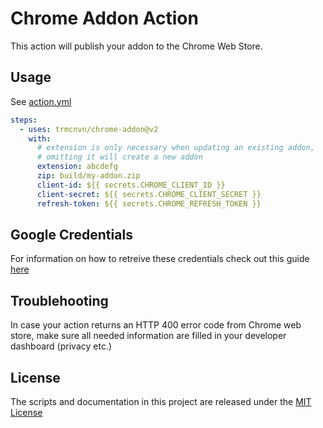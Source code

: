 # Chrome Addon Action

This action will publish your addon to the Chrome Web Store.

## Usage

See [action.yml](action.yml)

```yaml
steps:
  - uses: trmcnvn/chrome-addon@v2
    with:
      # extension is only necessary when updating an existing addon,
      # omitting it will create a new addon
      extension: abcdefg
      zip: build/my-addon.zip
      client-id: ${{ secrets.CHROME_CLIENT_ID }}
      client-secret: ${{ secrets.CHROME_CLIENT_SECRET }}
      refresh-token: ${{ secrets.CHROME_REFRESH_TOKEN }}
```

## Google Credentials

For information on how to retreive these credentials check out this guide [here](https://github.com/DrewML/chrome-webstore-upload/blob/master/How%20to%20generate%20Google%20API%20keys.md)

## Troublehooting
In case your action returns an HTTP 400 error code from Chrome web store, make sure all needed information are filled in your developer dashboard (privacy etc.)

## License

The scripts and documentation in this project are released under the [MIT License](LICENSE)
